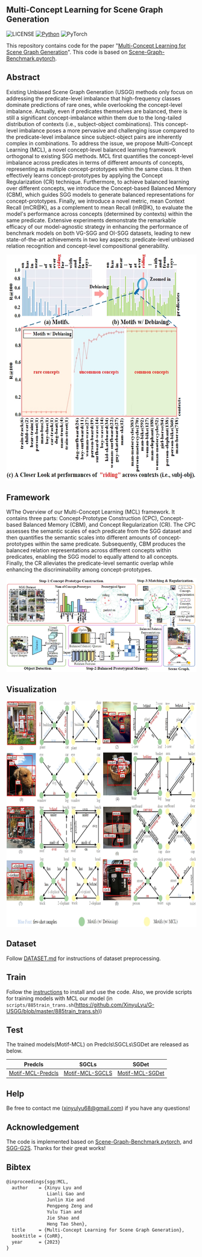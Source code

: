 ## Multi-Concept Learning for Scene Graph Generation

![LICENSE](https://img.shields.io/badge/license-MIT-green)
[![Python](https://img.shields.io/badge/python-3.7-blue.svg)](https://www.python.org/)
![PyTorch](https://img.shields.io/badge/pytorch-1.2.0-%237732a8)

This repository contains code for the paper "[Multi-Concept Learning for Scene Graph Generation](https://arxiv.org/pdf/2308.04802)". This code is based on [Scene-Graph-Benchmark.pytorch](https://github.com/KaihuaTang/Scene-Graph-Benchmark.pytorch). 

## Abstract

Existing Unbiased Scene Graph Generation (USGG) methods only focus on addressing the predicate-level imbalance that high-frequency classes dominate predictions of rare ones, while overlooking the concept-level imbalance.
Actually, even if predicates themselves are balanced, there is still a significant concept-imbalance within them due to the long-tailed distribution of contexts (i.e., subject-object combinations). 
This concept-level imbalance poses a more pervasive and challenging issue compared to the predicate-level imbalance since subject-object pairs are inherently complex in combinations.
To address the issue, we propose Multi-Concept Learning (MCL), a novel concept-level balanced learning framework orthogonal to existing SGG methods.
MCL first quantifies the concept-level imbalance across predicates in terms of different amounts of concepts, representing as multiple concept-prototypes within the same class.
It then effectively learns concept-prototypes by applying the Concept Regularization (CR) technique. 
Furthermore, to achieve balanced learning over different concepts, we introduce the Concept-based Balanced Memory (CBM), which guides SGG models to generate balanced representations for concept-prototypes.
Finally, we introduce a novel metric, mean Context Recall (mCR@K), as a complement to mean Recall (mR@K), to evaluate the model's performance across concepts (determined by contexts) within the same predicate. 
Extensive experiments demonstrate the remarkable efficacy of our model-agnostic strategy in enhancing the performance of benchmark models on both VG-SGG and OI-SGG datasets, leading to new state-of-the-art achievements in two key aspects: predicate-level unbiased relation recognition and concept-level compositional generability. 
<div align=center><img height="600" width="600"  src=abstract.png></div>

## Framework
WThe Overview of our Multi-Concept Learning (MCL) framework. It contains three parts: Concept-Prototype Construction (CPC), Concept-based Balanced Memory (CBM), and Concept Regularization (CR). The CPC assesses the semantic scales of each predicate from the SGG dataset and then quantifies the semantic scales into different amounts of concept-prototypes within the same predicate. Subsequently, CBM produces the balanced relation representations across different concepts within predicates, enabling the SGG model to equally attend to all concepts. Finally, the CR alleviates the predicate-level semantic overlap while enhancing the discriminability among concept-prototypes.
<div align=center><img src=framework.png></div>

## Visualization
<div align=center><img  height="600" width="800" src=visual_sp-1.png></div>


## Dataset
Follow [DATASET.md](DATASET.md) for instructions of dataset preprocessing.

## Train
Follow the [instructions](https://github.com/KaihuaTang/Scene-Graph-Benchmark.pytorch) to install and use the code. Also, we provide scripts for training models with MCL our model (in `scripts/885train_trans.sh`(https://github.com/XinyuLyu/G-USGG/blob/master/885train_trans.sh))
    
## Test
The trained models(Motif-MCL) on Predcls\SGCLs\SGDet are released as below. 


| Predcls                                                                                                                                                           | SGCLs                                                                                                                                                            | SGDet                                                                                                                                                           |
|-------------------------------------------------------------------------------------------------------------------------------------------------------------------|------------------------------------------------------------------------------------------------------------------------------------------------------------------|-----------------------------------------------------------------------------------------------------------------------------------------------------------------|
| [Motif-MCL-Predcls](https://1drv.ms/f/s!Amlnn8hF2cFdgul3oSr1pHfa7eJCKA?e=1czlAO) | [Motif-MCL-SGCLS](https://1drv.ms/f/s!Amlnn8hF2cFdgul5g5ZxuviLtp5YMA?e=JYhsTy) | [Motif-MCL-SGDet](https://1drv.ms/f/s!Amlnn8hF2cFdgul4LohJW7XzV_1SEw?e=YZKlXA) |

## Help
Be free to contact me (xinyulyu68@gmail.com) if you have any questions!

## Acknowledgement
The code is implemented based on [Scene-Graph-Benchmark.pytorch](https://github.com/KaihuaTang/Scene-Graph-Benchmark.pytorch), and [SGG-G2S](https://github.com/ZhuGeKongKong/SGG-G2S). Thanks for their great works! 

## Bibtex

```
@inproceedings{sgg:MCL,
  author    = {Xinyu Lyu and
               Lianli Gao and
               Junlin Xie and
               Pengpeng Zeng and
               Yulu Tian and
               Jie Shao and 
               Heng Tao Shen},
  title     = {Multi-Concept Learning for Scene Graph Generation},
  booktitle = {CoRR},
  year      = {2023}
}
```

